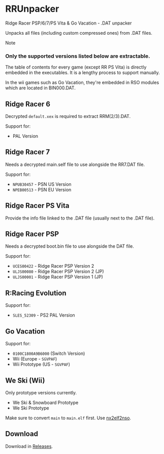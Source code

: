 # RRUnpacker
Ridge Racer PSP/6/7/PS Vita & Go Vacation - .DAT unpacker

Unpacks all files (including custom compressed ones) from .DAT files.

> [!NOTE]  
>  ### **Only the supported versions listed below are extractable.**
>
> The table of contents for every game (except RR PS Vita) is directly embedded in the executables. It is a lengthy process to support manually.
> 
> In the wii games such as Go Vacation, they're embedded in RSO modules which are located in BIN000.DAT.


## Ridge Racer 6
Decrypted `default.xex` is required to extract RRM(2/3).DAT.

Support for:
* PAL Version

## Ridge Racer 7
Needs a decrypted main.self file to use alongside the RR7.DAT file.

Support for:
* `NPUB30457` - PSN US Version
* `NPEB00513` - PSN EU Version

## Ridge Racer PS Vita
Provide the info file linked to the .DAT file (usually next to the .DAT file).

## Ridge Racer PSP
Needs a decrypted boot.bin file to use alongside the DAT file.

Support for:
* `UCES00422` - Ridge Racer PSP Version 2
* `ULJS00080` - Ridge Racer PSP Version 2 (JP)
* `ULJS00001` - Ridge Racer PSP Version 1 (JP)

## R:Racing Evolution
Support for:
* `SLES_52309` - PS2 PAL Version

## Go Vacation

Support for:
* `0100C1800A9B6000` (Switch Version)
* Wii (Europe - `SGVPAF`)
* Wii Prototype (US - `SGVPAF`)

## We Ski (Wii)
Only prototype versions currently.

* We Ski & Snowboard Prototype
* We Ski Prototype

Make sure to convert `main` to `main.elf` first. Use [nx2elf2nso](https://archive.org/download/nx2elf2nso/nx2elf2nso.zip).

## Download
Download in [Releases](https://github.com/Nenkai/RRUnpacker/releases).
